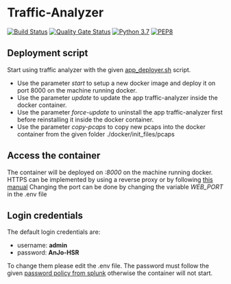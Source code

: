 # Traffic-Analyzer
[![Build Status](https://travis-ci.org/anjo-hsr/Traffic-Analyzer.svg?branch=master)](https://travis-ci.org/anjo-hsr/Traffic-Analyzer)
[![Quality Gate Status](https://sonarcloud.io/api/project_badges/measure?project=anjo-hsr_Traffic-Analyzer&metric=alert_status)](https://sonarcloud.io/dashboard?id=anjo-hsr_Traffic-Analyzer)
[![Python 3.7](https://img.shields.io/badge/python-3.7-green.svg)](https://www.python.org/)
[![PEP8](https://img.shields.io/badge/code%20style-pep8-orange.svg)](https://www.python.org/dev/peps/pep-0008/)

## Deployment script
Start using traffic analyzer with the given [app_deployer.sh](https://github.com/anjo-hsr/Traffic-Analyzer/blob/master/app_deployer.sh) script.  
- Use the parameter *start* to setup a new docker image and deploy it on port 8000 on the machine running docker.  
- Use the parameter *update* to update the app traffic-analyzer inside the docker container.  
- Use the parameter *force-update* to uninstall the app traffic-analyzer first before reinstalling it inside the docker container.  
- Use the parameter *copy-pcaps* to copy new pcaps into the docker container from the given folder ./docker/init_files/pcaps  
  
## Access the container
The container will be deployed on *:8000* on the machine running docker.
HTTPS can be implemented by using a reverse proxy or by following [this manual](https://docs.splunk.com/Documentation/Splunk/latest/Security/TurnonbasicencryptionwithSplunkWeb)
Changing the port can be done by changing the variable *WEB_PORT* in the .env file

## Login credentials
The default login credentials are:
- username: **admin**
- password: **AnJo-HSR**

To change them please edit the .env file. The password must follow the given [password policy from splunk](https://docs.splunk.com/Documentation/Splunk/latest/Security/Configurepasswordsinspecfile) otherwise the container will not start.

